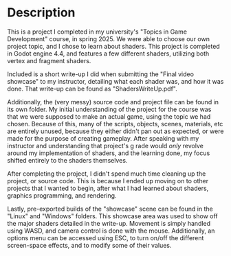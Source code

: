 # Description
This is a project I completed in my university's "Topics in Game Development"
course, in spring 2025. We were able to choose our own project topic, and I chose to learn about
shaders. This project is completed in Godot engine 4.4, and features a few different
shaders, utilizing both vertex and fragment shaders.

Included is a short write-up I did when submitting the "Final video showcase" to my
instructor, detailing what each shader was, and how it was done. That write-up can be
found as "ShadersWriteUp.pdf".

Additionally, the (very messy) source code and project file can be found in its own folder.
My initial understanding of the project for the course was that we were supposed to make an actual
game, using the topic we had chosen. Because of this, many of the scripts, objects, scenes, materials,
etc are entirely unused, because they either didn't pan out as expected, or were made for the purpose
of creating gameplay. After speaking with my instructor and understanding that project's g rade would *only*
revolve around my implementation of shaders, and the learning done, my focus shifted entirely to the shaders
themselves.

After completing the project, I didn't spend much time cleaning up the project, or source
code. This is because I ended up moving on to other projects that I wanted to begin, after
what I had learned about shaders, graphics programming, and rendering.

Lastly, pre-exported builds of the "showcase" scene can be found in the "Linux" and "Windows" folders.
This showcase area was used to show off the major shaders detailed in the write-up.
Movement is simply handled using WASD, and camera control is done with the mouse.
Additionally, an options menu can be accessed using ESC, to turn on/off the different screen-space effects,
and to modify some of their values.
